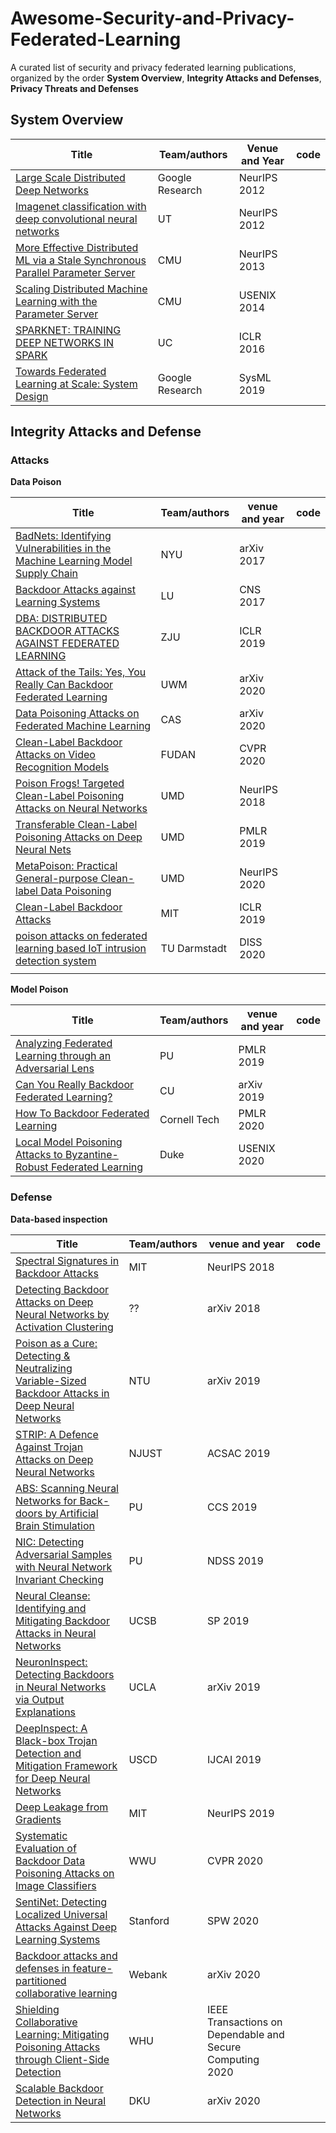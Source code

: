 # Awesome-Security-and-Privacy-Federated-Learning

A curated list of security and privacy federated learning publications, organized by the order **System Overview**, **Integrity Attacks and Defenses**, **Privacy Threats and Defenses**

## System Overview

| Title                                                        | Team/authors    | Venue and Year | code |
| ------------------------------------------------------------ | --------------- | -------------- | ---- |
| [Large Scale Distributed Deep Networks](https://proceedings.neurips.cc/paper/2012/file/6aca97005c68f1206823815f66102863-Paper.pdf) | Google Research | NeurIPS 2012   |      |
| [Imagenet classification with deep convolutional neural networks](https://proceedings.neurips.cc/paper/4824-imagenet-classification-with-deep-convolutional-neural-networks.pdf) | UT              | NeurIPS 2012   |      |
| [More Effective Distributed ML via a Stale Synchronous Parallel Parameter Server](https://proceedings.neurips.cc/paper/2013/hash/b7bb35b9c6ca2aee2df08cf09d7016c2-Abstract.html) | CMU             | NeurIPS 2013   |      |
| [Scaling Distributed Machine Learning with the Parameter Server](https://www.usenix.org/conference/osdi14/technical-sessions/presentation/li_mu) | CMU             | USENIX 2014    |      |
| [SPARKNET: TRAINING DEEP NETWORKS IN SPARK](https://arxiv.org/abs/1511.06051) | UC              | ICLR 2016      |      |
| [Towards Federated Learning at Scale: System Design](https://arxiv.org/abs/1902.01046) | Google Research | SysML 2019     |      |

## Integrity Attacks and Defense

### Attacks

**Data Poison**

| Title                                                        | Team/authors | venue and year | code |
| ------------------------------------------------------------ | ------------ | -------------- | ---- |
| [BadNets: Identifying Vulnerabilities in the Machine Learning Model Supply Chain](https://arxiv.org/abs/1708.06733) | NYU          | arXiv 2017     |      |
| [Backdoor Attacks against Learning Systems](https://ieeexplore.ieee.org/abstract/document/8228656) | LU           | CNS 2017       |      |
| [DBA: DISTRIBUTED BACKDOOR ATTACKS AGAINST FEDERATED LEARNING](https://openreview.net/forum?id=rkgyS0VFvr) | ZJU          | ICLR 2019      |      |
| [Attack of the Tails: Yes, You Really Can Backdoor Federated Learning](https://arxiv.org/pdf/2007.05084.pdf) | UWM          | arXiv 2020     |      |
| [Data Poisoning Attacks on Federated Machine Learning](https://arxiv.org/abs/2004.10020) | CAS          | arXiv 2020     |      |
| [Clean-Label Backdoor Attacks on Video Recognition Models](https://openaccess.thecvf.com/content_CVPR_2020/html/Zhao_Clean-Label_Backdoor_Attacks_on_Video_Recognition_Models_CVPR_2020_paper.html) | FUDAN        | CVPR 2020      |      |
| [Poison Frogs! Targeted Clean-Label Poisoning Attacks on Neural Networks](https://arxiv.org/abs/1804.00792) | UMD          | NeurIPS 2018   |      |
| [Transferable Clean-Label Poisoning Attacks on Deep Neural Nets](http://proceedings.mlr.press/v97/zhu19a.html) | UMD          | PMLR 2019      |      |
| [MetaPoison: Practical General-purpose Clean-label Data Poisoning](https://arxiv.org/abs/2004.00225) | UMD          | NeurIPS 2020   |      |
| [Clean-Label Backdoor Attacks](clean_label_backdoor_attacks.pdf) | MIT          | ICLR 2019      |      |
| [poison attacks on federated learning based IoT intrusion detection system](https://www.ndss-symposium.org/wp-content/uploads/2020/04/diss2020-23003-paper.pdf) | TU Darmstadt | DISS 2020      |      |
|                                                              |              |                |      |

**Model Poison**

| Title                                                        | Team/authors | venue and year | code |
| ------------------------------------------------------------ | ------------ | -------------- | ---- |
| [Analyzing Federated Learning through an Adversarial Lens](http://proceedings.mlr.press/v97/bhagoji19a.html) | PU           | PMLR 2019      |      |
| [Can You Really Backdoor Federated Learning?](https://arxiv.org/abs/1911.07963) | CU           | arXiv 2019     |      |
| [How To Backdoor Federated Learning](https://arxiv.org/pdf/2007.05084.pdf) | Cornell Tech | PMLR 2020      |      |
| [Local Model Poisoning Attacks to Byzantine-Robust Federated Learning](https://www.usenix.org/conference/usenixsecurity20/presentation/fang) | Duke         | USENIX 2020    |      |

### Defense

**Data-based inspection**

| Title                                                        | Team/authors | venue and year                                            | code |
| ------------------------------------------------------------ | ------------ | --------------------------------------------------------- | ---- |
| [Spectral Signatures in Backdoor Attacks](https://arxiv.org/abs/1811.00636) | MIT          | NeurIPS 2018                                              |      |
| [Detecting Backdoor Attacks on Deep Neural Networks by Activation Clustering](https://arxiv.org/pdf/1811.03728.pdf) | ??           | arXiv 2018                                                |      |
| [Poison as a Cure: Detecting & Neutralizing Variable-Sized Backdoor Attacks in Deep Neural Networks](https://arxiv.org/abs/1911.08040) | NTU          | arXiv 2019                                                |      |
| [STRIP: A Defence Against Trojan Attacks on Deep Neural Networks](https://dl.acm.org/doi/abs/10.1145/3359789.3359790) | NJUST        | ACSAC 2019                                                |      |
| [ABS: Scanning Neural Networks for Back-doors by Artificial Brain Stimulation](https://dl.acm.org/doi/abs/10.1145/3319535.3363216) | PU           | CCS 2019                                                  |      |
| [NIC: Detecting Adversarial Samples with Neural Network Invariant Checking](https://par.nsf.gov/servlets/purl/10139597) | PU           | NDSS 2019                                                 |      |
| [Neural Cleanse: Identifying and Mitigating Backdoor Attacks in Neural Networks](https://ieeexplore.ieee.org/abstract/document/8835365) | UCSB         | SP 2019                                                   |      |
| [NeuronInspect: Detecting Backdoors in Neural Networks via Output Explanations](https://arxiv.org/abs/1911.07399) | UCLA         | arXiv 2019                                                |      |
| [DeepInspect: A Black-box Trojan Detection and Mitigation Framework for Deep Neural Networks](http://www.aceslab.org/sites/default/files/DeepInspect.pdf) | USCD         | IJCAI 2019                                                |      |
| [Deep Leakage from Gradients](https://proceedings.neurips.cc/paper/2019/hash/60a6c4002cc7b29142def8871531281a-Abstract.html) | MIT          | NeurIPS 2019                                              |      |
| [Systematic Evaluation of Backdoor Data Poisoning Attacks on Image Classifiers](https://openaccess.thecvf.com/content_CVPRW_2020/html/w47/Truong_Systematic_Evaluation_of_Backdoor_Data_Poisoning_Attacks_on_Image_Classifiers_CVPRW_2020_paper.html) | WWU          | CVPR 2020                                                 |      |
| [SentiNet: Detecting Localized Universal Attacks Against Deep Learning Systems](https://ieeexplore.ieee.org/abstract/document/9283822) | Stanford     | SPW 2020                                                  |      |
| [Backdoor attacks and defenses in feature-partitioned collaborative learning](https://arxiv.org/abs/2007.03608) | Webank       | arXiv 2020                                                |      |
| [Shielding Collaborative Learning: Mitigating Poisoning Attacks through Client-Side Detection](https://ieeexplore.ieee.org/abstract/document/9066920) | WHU          | IEEE Transactions on Dependable and Secure Computing 2020 |      |
| [Scalable Backdoor Detection in Neural Networks](https://arxiv.org/abs/2006.05646) | DKU          | arXiv 2020                                                |      |

